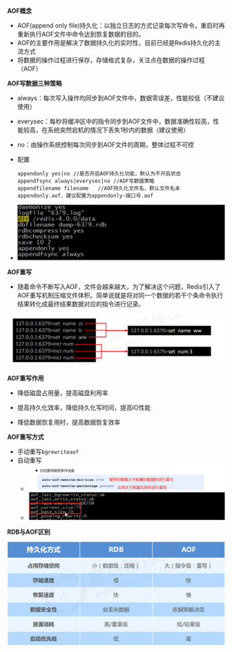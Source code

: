 **AOF概念**

+ AOF(append only file)持久化：以独立日志的方式记录每次写命令，重启时再重新执行AOF文件中命令达到恢复数据的目的。
+ AOF的主要作用是解决了数据持久化的实时性，目前已经是Redis持久化的主流方式
+ 将数据的操作过程进行保存，存储格式复杂，关注点在数据的操作过程（AOF）

**AOF写数据三种策略**

+ always：每次写入操作均同步到AOF文件中，数据零误差，性能较低（不建议使用）

+ everysec：每秒将缓冲区中的指令同步到AOF文件中，数据准确性较高，性能较高，在系统突然宕机的情况下丢失1秒内的数据（建议使用）

+ no：由操作系统控制每次同步到AOF文件的周期，整体过程不可控

+ 配置

  ```
  appendonly yes|no //是否开启AOF持久化功能，默认为不开启状态
  appendfsync always|everysec|no //AOF写数据策略  
  appendfilename filename	//AOF持久化文件名，默认文件名未appendonly.aof，建议配置为appendonly-端口号.aof
  ```
  
+ ![image-20200819214833537](img\image-20200819214833537.png)

**AOF重写**

+ 随着命令不断写入AOF，文件会越来越大，为了解决这个问题，Redis引入了AOF重写机制压缩文件体积。简单说就是将对同一个数据的若干个条命令执行结果转化成最终结果数据对应的指令进行记录。

![image-20200819215524960](img\image-20200819215524960.png)

**AOF重写作用**

+ 降低磁盘占用量，提高磁盘利用率

+ 提高持久化效率，降低持久化写时间，提高IO性能

+ 降低数据恢复用时，提高数据恢复效率

**AOF重写方式**

+ 手动重写`bgrewriteaof`
+ 自动重写
  + ![image-20200819220308210](img\image-20200819220308210.png)
  + ![image-20200819220355427](img\image-20200819220355427.png) 

**RDB与AOF区别**

![image-20200819220505812](img\image-20200819220505812.png)